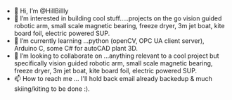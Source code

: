 - 👋 Hi, I’m @HillBillly
- 👀 I’m interested in building cool stuff.....projects on the go vision guided robotic arm, small scale magnetic bearing, freeze dryer, 3m jet boat, kite board foil, electric powered SUP.
- 🌱 I’m currently learning ...python (openCV, OPC UA client server), Arduino C, some C# for autoCAD plant 3D.
- 💞️ I’m looking to collaborate on ...anything relevant to a cool project but specifically vision guided robotic arm, small scale magnetic bearing, freeze dryer, 3m jet boat, kite board foil, electric powered SUP.
- 📫 How to reach me ... I'll hold back email already backedup & much skiing/kiting to be done :). 

<!---
HillBillly/HillBillly is a ✨ special ✨ repository because its `README.md` (this file) appears on your GitHub profile.
You can click the Preview link to take a look at your changes.
--->
